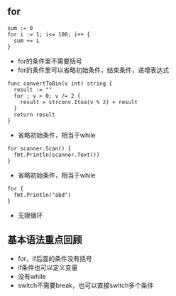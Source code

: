 ## for
```
sum := 0
for i := 1; i<= 100; i++ {
  sum += i
}
```
* for的条件里不需要括号
* for的条件里可以省略初始条件，结束条件，递增表达式
```
func convertToBin(v int) string {
  result := ""
  for ; v > 0; v /= 2 {
    result = strconv.Itoa(v % 2) + result
  }
  return result
}
```
* 省略初始条件，相当于while
```
for scanner.Scan() {
  fmt.Println(scanner.Text())
}
```
* 省略初始条件，相当于while
```
for {
  fmt.Println("abd")
}
```
* 无限循环
## 基本语法重点回顾
* for，if后面的条件没有括号
* if条件也可以定义变量
* 没有while
* switch不需要break，也可以直接switch多个条件
